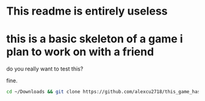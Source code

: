 
# This readme is entirely useless

# this is  a basic skeleton of a game i plan to work on with a friend


do you really want to test this?

fine.

```bash
cd ~/Downloads && git clone https://github.com/alexcu2718/this_game_has_no_name  && cd this_game_has_no_name && godot . 
```

